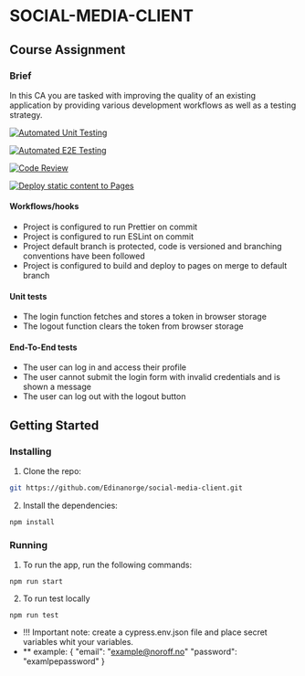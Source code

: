 # SOCIAL-MEDIA-CLIENT

## Course Assignment

### Brief

In this CA you are tasked with improving the quality of an existing application by providing various development workflows as well as a testing strategy.

[![Automated Unit Testing](https://github.com/Edinanorge/social-media-client/actions/workflows/unit-test.yml/badge.svg?branch=workflow)](https://github.com/Edinanorge/social-media-client/actions/workflows/unit-test.yml)

[![Automated E2E Testing](https://github.com/Edinanorge/social-media-client/actions/workflows/e2e-test.yml/badge.svg?branch=workflow)](https://github.com/Edinanorge/social-media-client/actions/workflows/e2e-test.yml)


[![Code Review](https://github.com/Edinanorge/social-media-client/actions/workflows/gpt.yml/badge.svg)](https://github.com/Edinanorge/social-media-client/actions/workflows/gpt.yml)

[![Deploy static content to Pages](https://github.com/Edinanorge/social-media-client/actions/workflows/pages.yml/badge.svg?branch=master)](https://github.com/Edinanorge/social-media-client/actions/workflows/pages.yml)

#### Workflows/hooks

- Project is configured to run Prettier on commit
- Project is configured to run ESLint on commit
- Project default branch is protected, code is versioned and branching conventions have been followed
- Project is configured to build and deploy to pages on merge to default branch

#### Unit tests

- The login function fetches and stores a token in browser storage
- The logout function clears the token from browser storage

#### End-To-End tests

- The user can log in and access their profile
- The user cannot submit the login form with invalid credentials and is shown a message
- The user can log out with the logout button

## Getting Started

### Installing

1. Clone the repo:

```bash
git https://github.com/Edinanorge/social-media-client.git
```

2. Install the dependencies:

```
npm install
```

### Running

1. To run the app, run the following commands:

```
npm run start
```

2. To run test locally

```
npm run test
```

- !!! Important note: create a cypress.env.json file and place secret variables whit your variables.
- \*\* example:
  {
  "email": "example@noroff.no"
  "password": "examlpepassword"
  }
